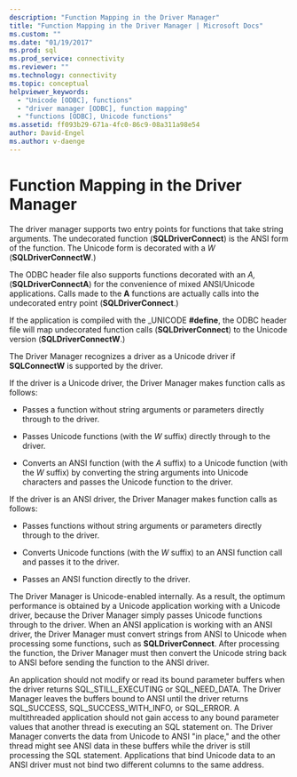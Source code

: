 ```yaml
---
description: "Function Mapping in the Driver Manager"
title: "Function Mapping in the Driver Manager | Microsoft Docs"
ms.custom: ""
ms.date: "01/19/2017"
ms.prod: sql
ms.prod_service: connectivity
ms.reviewer: ""
ms.technology: connectivity
ms.topic: conceptual
helpviewer_keywords: 
  - "Unicode [ODBC], functions"
  - "driver manager [ODBC], function mapping"
  - "functions [ODBC], Unicode functions"
ms.assetid: ff093b29-671a-4fc0-86c9-08a311a98e54
author: David-Engel
ms.author: v-daenge
---
```

# Function Mapping in the Driver Manager
The driver manager supports two entry points for functions that take string arguments. The undecorated function (**SQLDriverConnect**) is the ANSI form of the function. The Unicode form is decorated with a *W* (**SQLDriverConnectW**.)  
  
 The ODBC header file also supports functions decorated with an *A,* (**SQLDriverConnectA**) for the convenience of mixed ANSI/Unicode applications. Calls made to the **A** functions are actually calls into the undecorated entry point (**SQLDriverConnect**.)  
  
 If the application is compiled with the _UNICODE **#define**, the ODBC header file will map undecorated function calls (**SQLDriverConnect**) to the Unicode version (**SQLDriverConnectW**.)  
  
 The Driver Manager recognizes a driver as a Unicode driver if **SQLConnectW** is supported by the driver.  
  
 If the driver is a Unicode driver, the Driver Manager makes function calls as follows:  
  
-   Passes a function without string arguments or parameters directly through to the driver.  
  
-   Passes Unicode functions (with the *W* suffix) directly through to the driver.  
  
-   Converts an ANSI function (with the *A* suffix) to a Unicode function (with the *W* suffix) by converting the string arguments into Unicode characters and passes the Unicode function to the driver.  
  
 If the driver is an ANSI driver, the Driver Manager makes function calls as follows:  
  
-   Passes functions without string arguments or parameters directly through to the driver.  
  
-   Converts Unicode functions (with the *W* suffix) to an ANSI function call and passes it to the driver.  
  
-   Passes an ANSI function directly to the driver.  
  
 The Driver Manager is Unicode-enabled internally. As a result, the optimum performance is obtained by a Unicode application working with a Unicode driver, because the Driver Manager simply passes Unicode functions through to the driver. When an ANSI application is working with an ANSI driver, the Driver Manager must convert strings from ANSI to Unicode when processing some functions, such as **SQLDriverConnect**. After processing the function, the Driver Manager must then convert the Unicode string back to ANSI before sending the function to the ANSI driver.  
  
 An application should not modify or read its bound parameter buffers when the driver returns SQL_STILL_EXECUTING or SQL_NEED_DATA. The Driver Manager leaves the buffers bound to ANSI until the driver returns SQL_SUCCESS, SQL_SUCCESS_WITH_INFO, or SQL_ERROR. A multithreaded application should not gain access to any bound parameter values that another thread is executing an SQL statement on. The Driver Manager converts the data from Unicode to ANSI "in place," and the other thread might see ANSI data in these buffers while the driver is still processing the SQL statement. Applications that bind Unicode data to an ANSI driver must not bind two different columns to the same address.
